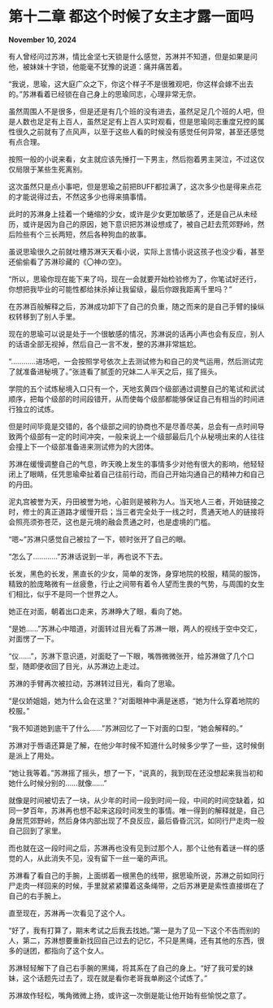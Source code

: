 # 第十二章 都这个时候了女主才露一面吗

**November 10, 2024**

有人曾经问过苏淋，情比金坚七天锁是什么感觉，苏淋并不知道，但是如果是问他，被妹妹十字锁，他能毫不犹豫的说道：痛并痛苦着。

“我说，思瑜，这大庭广众之下，你这个样子不是很雅观吧，你这样会嫁不出去的。”苏淋看着已经锁在自己身上的思瑜同志，心理非常无奈。

虽然周围人不是很多，但是还是有几个班的没有进去，虽然足足几个班的人吧，但是人数也足足有上百人，虽然足足有上百人实时观看，但是思瑜同志重度兄控的属性很久之前就有了点风声，以至于这些人看的时候没有感觉任何异常，甚至还感觉有点合理。

按照一般的小说来看，女主就应该先捶打一下男主，然后抱着男主哭泣，不过这仅仅局限于某些生死离别。

这次虽然只是点小事吧，但是思瑜之前把BUFF都拉满了，这次多少也是得来点花的才能说得过去，不然这多少也得来搞事情。

此时的苏淋身上挂着一个蜷缩的少女，或许是少女更加敏感了，还是自己从未经历，或许是因为自己的原因，她下意识把苏淋设想成了，被自己赶去荒郊野岭，然后险些有个三长两短，然后各种狗血的故事。

虽说思瑜很久之前就吐槽苏淋天天看小说，实际上言情小说这孩子也没少看，甚至还偷偷看了苏淋珍藏的《〇神の空》。

“所以，思瑜你现在能下来了吗，现在一会就要开始检验修为了，你笔试好还行，你想把我毕业的可能性都给抹杀掉让我留级，最后你跟我距离千里吗？”

在苏淋百般解释之后，苏淋成功卸下了自己的负重，随之而来的是自己手臂的操纵权转移到了别人手里。

现在的思瑜可以说是处于一个很敏感的情况，苏淋说的话再小声也会有反应，别人的话语全部无视掉，然后自己一言不发，整的苏淋非常尴尬。

“…………进场吧，一会按照学号依次上去测试修为和自己的灵气运用，然后测试完了就准备进秘境了。”张涟看了腻歪的兄妹二人半天之后，摇了摇头。

学院的五个试炼秘境入口只有一个，天地玄黄四个级部通过调整自己的笔试和武试顺序，把每个级部的时间段错开，从而使每个级部都能够保证自己有相当的时间进行独立的试炼。

但是时间毕竟是交错的，各个级部之间的协商也不是尽善尽美，总会有一点时间导致两个级部有一定的时间冲突，一般来说上一个级部最后几个从秘境出来的人往往会撞上下一个级部准备进来测试修为的大团体。

苏淋在缓慢调整自己的气息，昨天晚上发生的事情多少对他有很大的影响，他轻轻闭上了眼睛，任凭思瑜牵扯着自己往前行动，而自己开始沟通自己的精神力和自己的丹田。

泥丸宫被誉为天，丹田被誉为地，心脏则是被称为人。当天地人三者，开始链接之时，修士的真正道路才缓慢开启；当三者完全处于一线之时，贯通天地人的链接将会照亮须弥苍茫，这也是元境的融会贯通之时，也是虚境的门槛。

“嗯~”苏淋只感觉自己被拉了一下，顿时张开了自己的眼。

“怎么了…………”苏淋话说到一半，再也说不下去。

长发，黑色的长发，黑直长的少女，简单的发饰，身穿地院的校服，精简的服饰，精致的脸庞略微有一丝疲惫，行止之间带有着令人望而生畏的气势，与周围的女生们相比，似乎不是同一个世界之人。

她正在对面，朝着出口走来，苏淋睁大了眼，看向了她。

“是她……”苏淋心中暗道，对面转过目光看了苏淋一眼，两人的视线于空中交汇，对面愣了一下。

“仪……”，苏淋下意识道，对面眨了一下眼，嘴唇微微张开，给苏淋做了几个口型，随即便收回了目光，从苏淋边上走过。

苏淋的手臂再次被拉动，苏淋转过目光，看向了思瑜。

“是仪娇姐姐，她为什么会在这里？”对面眼神中满是迷惑，“她为什么穿着地院的校服。”

“我不知道她到底干了什么……”苏淋回忆了一下对面的口型，“她会解释的。”

苏淋对于唇语还算是了解，在他少年时候不知道什么时候多少学了一些，这时候倒是派上了用处。

“她让我等着。”苏淋摇了摇头，想了一下，“说真的，我到现在还没想起来我当初和她什么时候分别的……就像……”

就像是时间被切去了一块，从少年的时间一段到时间一段，中间的时间空缺着，如同一梦百年，苏淋再也想不起来这段时间发生的事情。唯一得到的解释就是，自己身居荒郊野岭，然后身体内部出现了不良反应，最后昏昏沉沉，如同行尸走肉一般自己回到了家里。

而也就在这一段时间之后，苏淋再也没有见到过那个人，那个让他有着谜一样的感觉的人，从此消失不见，没有留下一丝一毫的声讯。

苏淋看了看自己的手腕，上面绑着一根黑色的线带，据思瑜所说，苏淋之前如同行尸走肉一样回来的时候，手里就紧紧攥着这条绳带，之后苏淋更是索性直接绑在了自己的右手腕上。

直至现在，苏淋再一次看见了这个人。

“好了，我有打算了，期末考试之后我去找她。”第一是为了见一下这个不告而别的人，第二，苏淋想要重新找回自己过去的记忆，不只是黑绳，还有其他的东西，很多的谜团，都指向了这个女人。

苏淋轻轻解下了自己右手腕的黑绳，将其系在了自己的身上。“好了我可爱的妹妹，这个话题先过去了，现在就是看你老哥我单刷这个试炼了。”

苏淋故作轻松，嘴角微微上扬，或许这一次倒是能让他开始有些愉悦之意了。
